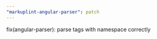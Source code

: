 ```yaml
---
"markuplint-angular-parser": patch
---
```


fix(angular-parser): parse tags with namespace correctly
